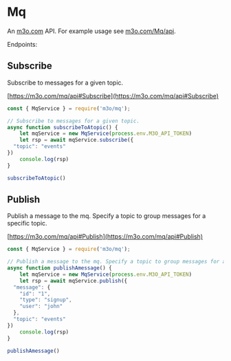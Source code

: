 # Mq

An [m3o.com](https://m3o.com) API. For example usage see [m3o.com/Mq/api](https://m3o.com/Mq/api).

Endpoints:

## Subscribe

Subscribe to messages for a given topic.


[https://m3o.com/mq/api#Subscribe](https://m3o.com/mq/api#Subscribe)

```js
const { MqService } = require('m3o/mq');

// Subscribe to messages for a given topic.
async function subscribeToAtopic() {
	let mqService = new MqService(process.env.M3O_API_TOKEN)
	let rsp = await mqService.subscribe({
  "topic": "events"
})
	console.log(rsp)
}

subscribeToAtopic()
```
## Publish

Publish a message to the mq. Specify a topic to group messages for a specific topic.


[https://m3o.com/mq/api#Publish](https://m3o.com/mq/api#Publish)

```js
const { MqService } = require('m3o/mq');

// Publish a message to the mq. Specify a topic to group messages for a specific topic.
async function publishAmessage() {
	let mqService = new MqService(process.env.M3O_API_TOKEN)
	let rsp = await mqService.publish({
  "message": {
    "id": "1",
    "type": "signup",
    "user": "john"
  },
  "topic": "events"
})
	console.log(rsp)
}

publishAmessage()
```
